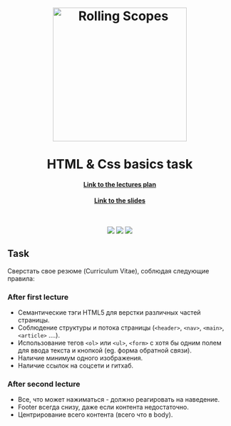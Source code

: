 <h1 align="center">
  <a href="https://github.com/elkinny">
    <img src="http://brest.rollingscopes.com/images/logo_rs_text.svg" alt="Rolling Scopes" width="300">    
  </a>
  </br>
  </br>
    HTML & Css basics task
  </br>
</h1>

<h4 align="center"><a href="https://github.com/rolling-scopes-school/lectures/blob/master/lectures/html-css-basics.md">Link to the lectures plan</a></h4>

<h4 align="center"><a href="https://slides.com/victoriabudyonnaya/html-and-css-basics">Link to the slides</a></h4>

</br>
<p align="center">
    <img src="https://forthebadge.com/images/badges/uses-html.svg">
    <img src="https://forthebadge.com/images/badges/built-by-developers.svg">
    <img src="https://forthebadge.com/images/badges/uses-css.svg">
</p>

## Task

Сверстать свое резюме (Curriculum Vitae), соблюдая следующие правила:

### After first lecture 

- Семантические тэги HTML5 для верстки различных частей страницы.
- Соблюдение структуры и потока страницы (``<header>``, ``<nav>``, ``<main>``, ``<article>`` ....).
- Использование тегов ``<ol>`` или ``<ul>``, ``<form>`` с хотя бы одним полем для ввода текста и кнопкой (eg. форма обратной связи).
- Наличие минимум одного изображения.
- Наличие ссылок на соцсети и гитхаб.

### After second lecture 

- Все, что может нажиматься - должно реагировать на наведение.
- Footer всегда снизу, даже если контента недостаточно.
- Центрирование всего контента (всего что в body).
